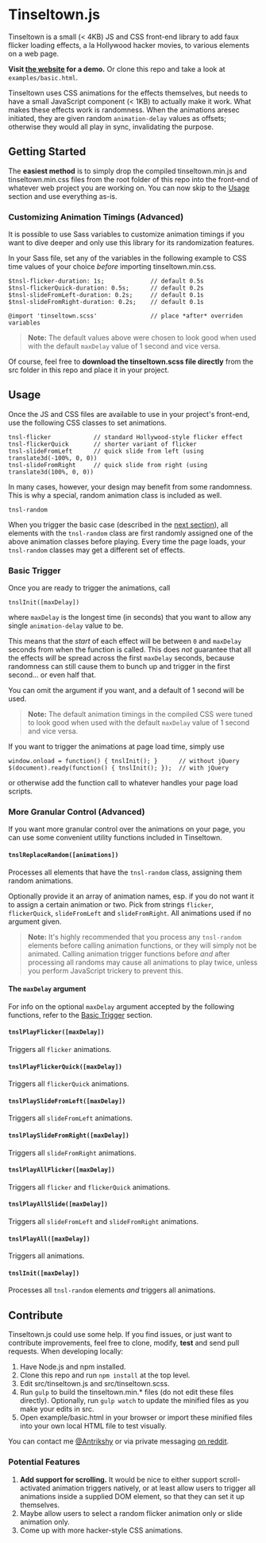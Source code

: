 # Tinseltown.js

Tinseltown is a small (< 4KB) JS and CSS front-end library to add faux flicker loading effects, a la Hollywood hacker movies, to various elements on a web page.

**Visit [the website](http://antrikshy.github.io/Tinseltown.js) for a demo.** Or clone this repo and take a look at `examples/basic.html`.

Tinseltown uses CSS animations for the effects themselves, but needs to have a small JavaScript component (< 1KB) to actually make it work. What makes these effects work is randomness. When the animations aresec initiated, they are given random `animation-delay` values as offsets; otherwise they would all play in sync, invalidating the purpose.

## Getting Started

The **easiest method** is to simply drop the compiled tinseltown.min.js and tinseltown.min.css files from the root folder of this repo into the front-end of whatever web project you are working on. You can now skip to the [Usage](#usage) section and use everything as-is.

### Customizing Animation Timings (Advanced)

It is possible to use Sass variables to customize animation timings if you want to dive deeper and only use this library for its randomization features.

In your Sass file, set any of the variables in the following example to CSS time values of your choice *before* importing tinseltown.min.css.

    $tnsl-flicker-duration: 1s;             // default 0.5s
    $tnsl-flickerQuick-duration: 0.5s;      // default 0.2s
    $tnsl-slideFromLeft-duration: 0.2s;     // default 0.1s
    $tnsl-slideFromRight-duration: 0.2s;    // default 0.1s

    @import 'tinseltown.scss'               // place *after* overriden variables

> **Note:** The default values above were chosen to look good when used with the default `maxDelay` value of 1 second and vice versa.

Of course, feel free to **download the tinseltown.scss file directly** from the src folder in this repo and place it in your project.

## Usage

Once the JS and CSS files are available to use in your project's front-end, use the following CSS classes to set animations.

    tnsl-flicker            // standard Hollywood-style flicker effect
    tnsl-flickerQuick       // shorter variant of flicker
    tnsl-slideFromLeft      // quick slide from left (using translate3d(-100%, 0, 0))
    tnsl-slideFromRight     // quick slide from right (using translate3d(100%, 0, 0))

In many cases, however, your design may benefit from some randomness. This is why a special, random animation class is included as well.

    tnsl-random

When you trigger the basic case (described in the [next section](#basic-trigger)), all elements with the `tnsl-random` class are first randomly assigned one of the above animation classes before playing. Every time the page loads, your `tnsl-random` classes may get a different set of effects.

### Basic Trigger

Once you are ready to trigger the animations, call

    tnslInit([maxDelay])

where `maxDelay` is the longest time (in seconds) that you want to allow any single `animation-delay` value to be.

This means that the *start* of each effect will be between `0` and `maxDelay` seconds from when the function is called. This does *not* guarantee that all the effects *will* be spread across the first `maxDelay` seconds, because randomness can still cause them to bunch up and trigger in the first second... or even half that.

You can omit the argument if you want, and a default of 1 second will be used.

> **Note:** The default animation timings in the compiled CSS were tuned to look good when used with the default `maxDelay` value of 1 second and vice versa.

If you want to trigger the animations at page load time, simply use

    window.onload = function() { tnslInit(); }      // without jQuery
    $(document).ready(function() { tnslInit(); });  // with jQuery

or otherwise add the function call to whatever handles your page load scripts.

### More Granular Control (Advanced)

If you want more granular control over the animations on your page, you can use some convenient utility functions included in Tinseltown.

#### `tnslReplaceRandom([animations])`

Processes all elements that have the `tnsl-random` class, assigning them random animations.

Optionally provide it an array of animation names, esp. if you do not want it to assign a certain animation or two. Pick from strings `flicker`, `flickerQuick`, `slideFromLeft` and `slideFromRight`. All animations used if no argument given.

> **Note:** It's highly recommended that you process any `tnsl-random` elements before calling animation functions, or they will simply not be animated. Calling animation trigger functions before *and* after processing all randoms may cause all animations to play twice, unless you perform JavaScript trickery to prevent this.

#### The **`maxDelay`** argument

For info on the optional `maxDelay` argument accepted by the following functions, refer to the [Basic Trigger](#basic-trigger) section.

#### `tnslPlayFlicker([maxDelay])`

Triggers all `flicker` animations.

#### `tnslPlayFlickerQuick([maxDelay])`

Triggers all `flickerQuick` animations.

#### `tnslPlaySlideFromLeft([maxDelay])`

Triggers all `slideFromLeft` animations.

#### `tnslPlaySlideFromRight([maxDelay])`

Triggers all `slideFromRight` animations.

#### `tnslPlayAllFlicker([maxDelay])`

Triggers all `flicker` and `flickerQuick` animations.

#### `tnslPlayAllSlide([maxDelay])`

Triggers all `slideFromLeft` and `slideFromRight` animations.

#### `tnslPlayAll([maxDelay])`

Triggers all animations.

#### `tnslInit([maxDelay])`

Processes all `tnsl-random` elements *and* triggers all animations.

## Contribute

Tinseltown.js could use some help. If you find issues, or just want to contribute improvements, feel free to clone, modify, **test** and send pull requests. When developing locally:

1. Have Node.js and npm installed.
2. Clone this repo and run `npm install` at the top level.
3. Edit src/tinseltown.js and src/tinseltown.scss.
4. Run `gulp` to build the tinseltown.min.* files (do not edit these files directly). Optionally, run `gulp watch` to update the minified files as you make your edits in src.
5. Open example/basic.html in your browser or import these minified files into your own local HTML file to test visually.

You can contact me [@Antrikshy](https://twitter.com/Antrikshy) or via private messaging [on reddit](https://reddit.com/u/Antrikshy).

### Potential Features

1. **Add support for scrolling.** It would be nice to either support scroll-activated animation triggers natively, or at least allow users to trigger all animations inside a supplied DOM element, so that they can set it up themselves.
2. Maybe allow users to select a random flicker animation only or slide animation only.
3. Come up with more hacker-style CSS animations.
